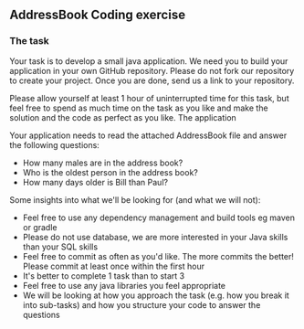 ##  AddressBook Coding exercise

###  The task

Your task is to develop a small java application. We need you to build your application in your own GitHub repository. Please do not fork our repository to create your project. Once you are done, send us a link to your repository.

Please allow yourself at least 1 hour of uninterrupted time for this task, but feel free to spend as much time on the task as you like and make the solution and the code as perfect as you like.
The application

Your application needs to read the attached AddressBook file and answer the following questions:

- How many males are in the address book?
- Who is the oldest person in the address book?
- How many days older is Bill than Paul?

Some insights into what we'll be looking for (and what we will not):

- Feel free to use any dependency management and build tools eg maven or gradle
- Please do not use database, we are more interested in your Java skills than your SQL skills
- Feel free to commit as often as you'd like. The more commits the better! Please commit at least once within the first hour
- It's better to complete 1 task than to start 3
- Feel free to use any java libraries you feel appropriate
- We will be looking at how you approach the task (e.g. how you break it into sub-tasks) and how you structure your code to answer the questions
